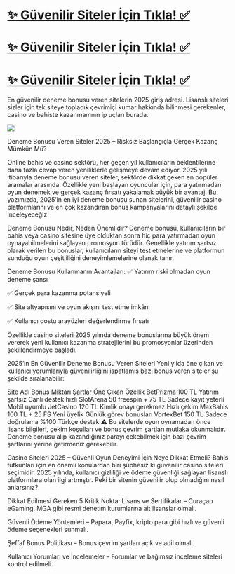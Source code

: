 # <a href="https://yenilink.org/girislinki">✨  Güvenilir Siteler İçin Tıkla! ✅</a>  
# <a href="https://yenilink.org/girislinki">✨  Güvenilir Siteler İçin Tıkla! ✅</a>  
# <a href="https://yenilink.org/girislinki">✨  Güvenilir Siteler İçin Tıkla! ✅</a>  

En güvenilir deneme bonusu veren sitelerin 2025 giriş adresi. Lisanslı siteleri sizler için tek siteye topladık çevrimiçi kumar hakkında bilinmesi gerekenler, casino ve bahiste kazanmamnın ip uçları burada.

<a href="https://yenilink.org/girislinki"><img src="https://s13.gifyu.com/images/b2l9N.gif"></a> 

Deneme Bonusu Veren Siteler 2025 – Risksiz Başlangıçla Gerçek Kazanç Mümkün Mü?

Online bahis ve casino sektörü, her geçen yıl kullanıcıların beklentilerine daha fazla cevap veren yeniliklerle gelişmeye devam ediyor. 2025 yılı itibarıyla deneme bonusu veren siteler, sektörde dikkat çeken en popüler aramalar arasında. Özellikle yeni başlayan oyuncular için, para yatırmadan oyun denemek ve gerçek kazanç fırsatı yakalamak büyük bir avantaj. Bu yazımızda, 2025’in en iyi deneme bonusu sunan sitelerini, güvenilir casino platformlarını ve en çok kazandıran bonus kampanyalarını detaylı şekilde inceleyeceğiz.

Deneme Bonusu Nedir, Neden Önemlidir?
Deneme bonusu, kullanıcıların bir bahis veya casino sitesine üye olduktan sonra hiç para yatırmadan oyun oynayabilmelerini sağlayan promosyon türüdür. Genellikle yatırım şartsız olarak verilen bu bonuslar, kullanıcıların siteyi test etmelerine ve platformun sunduğu oyun çeşitliliğini deneyimlemelerine olanak tanır.

Deneme Bonusu Kullanmanın Avantajları:
✅ Yatırım riski olmadan oyun deneme şansı

✅ Gerçek para kazanma potansiyeli

✅ Site altyapısını ve oyun akışını test etme imkânı

✅ Kullanıcı dostu arayüzleri değerlendirme fırsatı

Özellikle casino siteleri 2025 yılında deneme bonuslarına büyük önem vererek yeni kullanıcı kazanma stratejilerini bu promosyonlar üzerinden şekillendirmeye başladı.

2025’in En Güvenilir Deneme Bonusu Veren Siteleri
Yeni yılda öne çıkan ve kullanıcı yorumlarıyla güvenilirliğini ispatlamış bazı bonus veren siteler şu şekilde sıralanabilir:


Site Adı	Bonus Miktarı	Şartlar	Öne Çıkan Özellik
BetPrizma	100 TL	Yatırım şartsız	Canlı destek hızlı
SlotArena	50 freespin + 75 TL	Sadece kayıt yeterli	Mobil uyumlu
JetCasino	120 TL	Kimlik onayı gerekmez	Hızlı çekim
MaxBahis	100 TL + 25 FS	Yeni üyelik	Günlük görev bonusları
VortexBet	150 TL	Sadece doğrulama	%100 Türkçe destek
⚠️ Bu sitelerde oyun oynamadan önce lisans bilgileri, çekim koşulları ve bonus çevrim şartları mutlaka okunmalıdır. Deneme bonusu alıp kazandığınız parayı çekebilmek için bazı çevrim şartlarını yerine getirmeniz gerekebilir.

Casino Siteleri 2025 – Güvenli Oyun Deneyimi İçin Neye Dikkat Etmeli?
Bahis tutkunları için en önemli konulardan biri şüphesiz ki güvenilir casino siteleri seçimidir. 2025 yılında, kullanıcı gizliliği ve ödeme güvenliği sağlayan lisanslı platformlara olan ilgi artmıştır. Peki bir sitenin güvenilir olup olmadığını nasıl anlarsınız?

Dikkat Edilmesi Gereken 5 Kritik Nokta:
Lisans ve Sertifikalar – Curaçao eGaming, MGA gibi resmi denetim kurumlarına ait lisanslar olmalı.

Güvenli Ödeme Yöntemleri – Papara, Payfix, kripto para gibi hızlı ve güvenli ödeme seçenekleri sunmalı.

Şeffaf Bonus Politikası – Bonus çevrim şartları açık ve adil olmalı.

Kullanıcı Yorumları ve İncelemeler – Forumlar ve bağımsız inceleme siteleri kontrol edilmeli.

